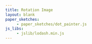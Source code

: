 ```yaml
---
title: Rotation Image
layout: blank
paper_sketches:
     - paper_sketches/dot_painter.js
js_libs:
     - jslib/lodash.min.js
---
```



<div >
	<canvas id="myCanvas" width="900" height="900"></canvas>
</div>
